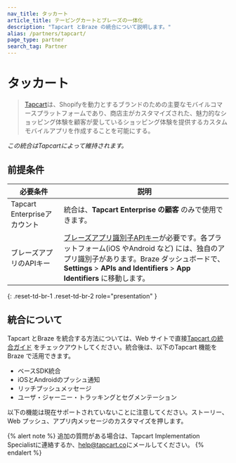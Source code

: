```yaml
---
nav_title: タッカート
article_title: テーピングカートとブレーズの一体化
description: "Tapcart とBraze の統合について説明します。"
alias: /partners/tapcart/
page_type: partner
search_tag: Partner
---
```


# タッカート

> [Tapcart](https://www.tapcart.com/)は、Shopifyを動力とするブランドのための主要なモバイルコマースプラットフォームであり、商店主がカスタマイズされた、魅力的なショッピング体験を顧客が愛しているショッピング体験を提供するカスタムモバイルアプリを作成することを可能にする。

_この統合はTapcartによって維持されます。_

## 前提条件

| 必要条件              | 説明                                                                                                                                         |
|--------------------------|-----------------------------------------------------------------------------------------------------------------------------------------------------|
| Tapcart Enterpriseアカウント | 統合は、**Tapcart Enterprise の顧客** のみで使用できます。                                                                              |
| ブレーズアプリのAPIキー         | [ブレーズアプリ識別子APIキー](https://www.braze.com/docs/api/identifier_types)が必要です。各プラットフォーム(iOS やAndroid など) には、独自のアプリ識別子があります。Braze ダッシュボードで、**Settings** > **APIs and Identifiers** > **App Identifiers** に移動します。 |
{: .reset-td-br-1 .reset-td-br-2 role="presentation" }

## 統合について

Tapcart とBraze を統合する方法については、Web サイトで直接[Tapcart の統合ガイド](https://help.tapcart.com/hc/en-us/articles/36413383526675-Braze-Integration) をチェックアウトしてください。統合後は、以下のTapcart 機能をBraze で活用できます。

- ベースSDK統合
- iOSとAndroidのプッシュ通知
- リッチプッシュメッセージ
- ユーザ・ジャーニー・トラッキングとセグメンテーション

以下の機能は現在サポートされていないことに注意してください。ストーリー、Web プッシュ、アプリ内メッセージのカスタマイズを押します。

{% alert note %}
追加の質問がある場合は、Tapcart Implementation Specialistに連絡するか、[help@tapcart.co](mailto:help@tapcart.co)にメールしてください。
{% endalert %}
